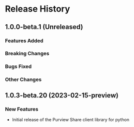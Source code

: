 # Release History

## 1.0.0-beta.1 (Unreleased)

### Features Added

### Breaking Changes

### Bugs Fixed

### Other Changes

## 1.0.3-beta.20 (2023-02-15-preview)

### New Features

- Initial release of the Purview Share client library for python